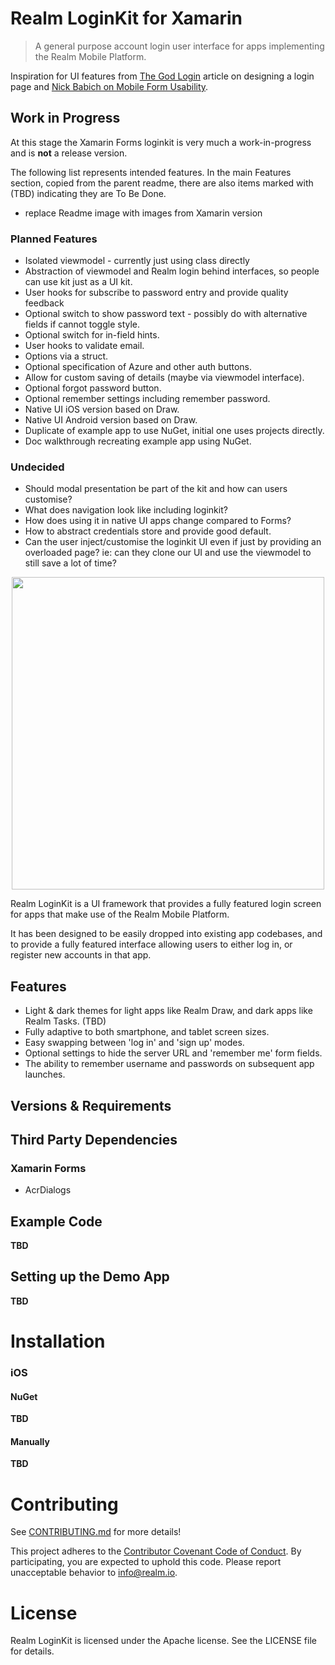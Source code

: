 # Realm LoginKit for Xamarin
> A general purpose account login user interface for apps implementing the Realm Mobile Platform.

Inspiration for UI features from [The God Login](https://blog.codinghorror.com/the-god-login/) article on designing a login page and [Nick Babich on Mobile Form Usability](https://uxplanet.org/mobile-form-usability-2279f672917d).

## Work in Progress

At this stage the Xamarin Forms loginkit is very much a work-in-progress and is **not** a release version.

The following list represents intended features. In the main Features section, copied from the parent readme, there are also items marked with (TBD) indicating they are To Be Done.


* replace Readme image with images from Xamarin version

### Planned Features
* Isolated viewmodel - currently just using class directly
* Abstraction of viewmodel and Realm login behind interfaces, so people can use kit just as a UI kit.
* User hooks for subscribe to password entry and provide quality feedback
* Optional switch to show password text - possibly do with alternative fields if cannot toggle style.
* Optional switch for in-field hints.
* User hooks to validate email.
* Options via a struct.
* Optional specification of Azure and other auth buttons.
* Allow for custom saving of details (maybe via viewmodel interface).
* Optional forgot password button.
* Optional remember settings including remember password.
* Native UI iOS version based on Draw.
* Native UI Android version based on Draw.
* Duplicate of example app to use NuGet, initial one uses projects directly.
* Doc walkthrough recreating example app using NuGet.

### Undecided
* Should modal presentation be part of the kit and how can users customise?
* What does navigation look like including loginkit?
* How does using it in native UI apps change compared to Forms?
* How to abstract credentials store and provide good default.
* Can the user inject/customise the loginkit UI even if just by providing an overloaded page? ie: can they clone our UI and use the viewmodel to still save a lot of time?

<p align="center">
<img src="https://raw.githubusercontent.com/realm-demos/realm-loginkit/master/screenshot.jpg" width="500" style="margin:0 auto" />
</p>

Realm LoginKit is a UI framework that provides a fully featured login screen for apps that make use of the Realm Mobile Platform.

It has been designed to be easily dropped into existing app codebases, and to provide a fully featured interface allowing users to either log in, or register new accounts in that app.

## Features
* Light & dark themes for light apps like Realm Draw, and dark apps like Realm Tasks. (TBD)
* Fully adaptive to both smartphone, and tablet screen sizes.
* Easy swapping between 'log in' and 'sign up' modes.
* Optional settings to hide the server URL and 'remember me' form fields.
* The ability to remember username and passwords on subsequent app launches.

## Versions & Requirements


## Third Party Dependencies

### Xamarin Forms
* AcrDialogs 

## Example Code

**TBD**

## Setting up the Demo App
**TBD**

# Installation

### iOS
#### NuGet
**TBD**

#### Manually

**TBD**

# Contributing

See [CONTRIBUTING.md](CONTRIBUTING.md) for more details!

This project adheres to the [Contributor Covenant Code of Conduct](https://realm.io/conduct/). By participating, you are expected to uphold this code. Please report unacceptable behavior to [info@realm.io](mailto:info@realm.io).

# License

Realm LoginKit is licensed under the Apache license. See the LICENSE file for details.
